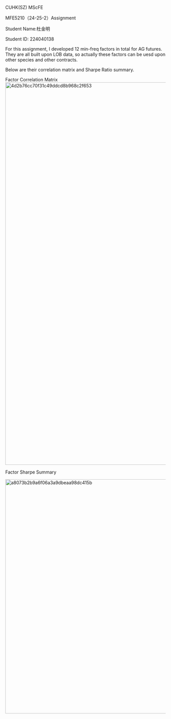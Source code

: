 CUHK(SZ) MScFE

MFE5210（24-25-2）Assignment

Student Name:杜金明

Student ID: 224040138

For this assignment, I developed 12 min-freq factors in total for AG futures. They are all built upon LOB data, so actually these factors can be uesd upon other species and other contracts.

Below are their correlation matrix and Sharpe Ratio summary.


Factor Correlation Matrix 
<img width="1197" alt="4d2b76cc70f31c49ddcd8b968c2f653" src="https://github.com/user-attachments/assets/c28e5365-ecb6-4ab5-9af5-d099f360cdf8" />




Factor Sharpe Summary

<img width="733" alt="a8073b2b9a6f06a3a9dbeaa98dc415b" src="https://github.com/user-attachments/assets/b0c7357d-fba4-4557-a105-a77c22dee46b" />

